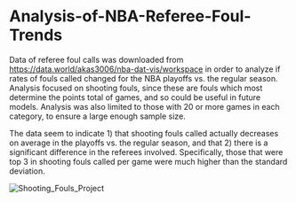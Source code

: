 # Analysis-of-NBA-Referee-Foul-Trends

Data of referee foul calls was downloaded from https://data.world/akas3006/nba-dat-vis/workspace in order to analyze if rates of fouls called changed for the NBA playoffs vs. the regular season. Analysis focused on shooting fouls, since these are fouls which most determine the points total of games, and so could be useful in future models. Analysis was also limited to those with 20 or more games in each category, to ensure a large enough sample size.

The data seem to indicate 1) that shooting fouls called actually decreases on average in the playoffs vs. the regular season, and that 2) there is a significant difference in the referees involved. Specifically, those that were top 3 in shooting fouls called per game were much higher than the standard deviation. 

![Shooting_Fouls_Project](https://user-images.githubusercontent.com/48595356/153083174-5da4458a-9669-4fba-8576-6b50588d2f58.png)
